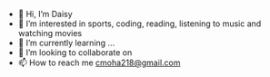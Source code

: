 - 👋 Hi, I’m Daisy 
- 👀 I’m interested in sports, coding, reading, listening to music and watching movies 
- 🌱 I’m currently learning ...
- 💞️ I’m looking to collaborate on 
- 📫 How to reach me cmoha218@gmail.com 


